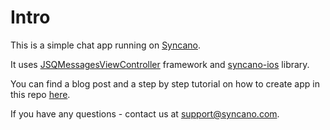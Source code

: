 # Intro

This is a simple chat app running on [Syncano](http://www.syncano.io/?utm_source=github&utm_medium=readme&utm_campaign=ios-chat-app).

It uses [JSQMessagesViewController](https://github.com/jessesquires/JSQMessagesViewController/) framework and [syncano-ios](https://github.com/Syncano/syncano-ios) library.

You can find a blog post and a step by step tutorial on how to create app in this repo [here](https://syncano.io/blog/create-ios-chat-app-part1/?utm_source=github&utm_medium=readme&utm_campaign=ios-chat-app).

If you have any questions - contact us at [support@syncano.com](mailto:support@syncano.com).
